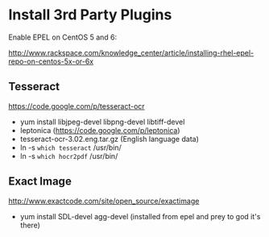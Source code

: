 # Install 3rd Party Plugins

Enable EPEL on CentOS 5 and 6: 

http://www.rackspace.com/knowledge_center/article/installing-rhel-epel-repo-on-centos-5x-or-6x

## Tesseract 

https://code.google.com/p/tesseract-ocr

* yum install libjpeg-devel libpng-devel libtiff-devel
* leptonica (https://code.google.com/p/leptonica)
* tesseract-ocr-3.02.eng.tar.gz (English language data)
* ln -s `which tesseract` /usr/bin/
* ln -s `which hocr2pdf` /usr/bin/

## Exact Image

http://www.exactcode.com/site/open_source/exactimage

* yum install SDL-devel agg-devel (installed from epel and prey to god it's there)

